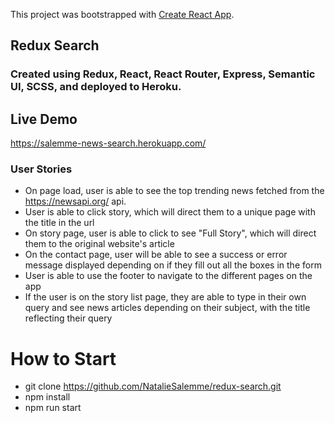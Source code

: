 This project was bootstrapped with [Create React App](https://github.com/facebook/create-react-app).

## Redux Search

### Created using Redux, React, React Router, Express, Semantic UI, SCSS, and deployed to Heroku.

## Live Demo
 https://salemme-news-search.herokuapp.com/

### User Stories
- On page load, user is able to see the top trending news fetched from the <https://newsapi.org/> api.
- User is able to click story, which will direct them to a unique page with the title in the url
- On story page, user is able to click to see "Full Story", which will direct them to the original website's article
- On the contact page, user will be able to see a success or error message displayed depending on if they fill out all the boxes in the form
- User is able to use the footer to navigate to the different pages on the app
- If the user is on the story list page, they are able to type in their own query and see news articles depending on their subject, with the title reflecting their query

# How to Start
 - git clone https://github.com/NatalieSalemme/redux-search.git
 - npm install
 - npm run start 
